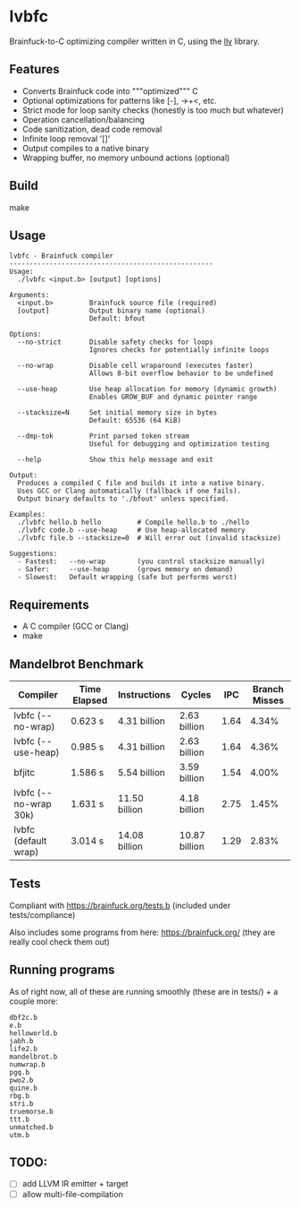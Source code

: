 # lvbfc

Brainfuck-to-C optimizing compiler written in C, using the [llv](https://github.com/lvzrr/llv) library.

## Features

- Converts Brainfuck code into """optimized""" C
- Optional optimizations for patterns like [-], ->+<, etc.
- Strict mode for loop sanity checks (honestly is too much but whatever)
- Operation cancellation/balancing
- Code sanitization, dead code removal
- Infinite loop removal '[]'
- Output compiles to a native binary
- Wrapping buffer, no memory unbound actions (optional)

## Build

make

## Usage

```
lvbfc - Brainfuck compiler
---------------------------------------------------
Usage:
  ./lvbfc <input.b> [output] [options]

Arguments:
  <input.b>         Brainfuck source file (required)
  [output]          Output binary name (optional)
                    Default: bfout

Options:
  --no-strict       Disable safety checks for loops
                    Ignores checks for potentially infinite loops

  --no-wrap         Disable cell wraparound (executes faster)
                    Allows 8-bit overflow behavior to be undefined

  --use-heap        Use heap allocation for memory (dynamic growth)
                    Enables GROW_BUF and dynamic pointer range

  --stacksize=N     Set initial memory size in bytes
                    Default: 65536 (64 KiB)

  --dmp-tok         Print parsed token stream
                    Useful for debugging and optimization testing

  --help            Show this help message and exit

Output:
  Produces a compiled C file and builds it into a native binary.
  Uses GCC or Clang automatically (fallback if one fails).
  Output binary defaults to './bfout' unless specified.

Examples:
  ./lvbfc hello.b hello         # Compile hello.b to ./hello
  ./lvbfc code.b --use-heap     # Use heap-allocated memory
  ./lvbfc file.b --stacksize=0  # Will error out (invalid stacksize)

Suggestions:
  - Fastest:   --no-wrap        (you control stacksize manually)
  - Safer:     --use-heap       (grows memory on demand)
  - Slowest:   Default wrapping (safe but performs worst)
```

## Requirements

- A C compiler (GCC or Clang)
- make

## Mandelbrot Benchmark
| Compiler             | Time Elapsed | Instructions     | Cycles         | IPC  | Branch Misses |
|----------------------|--------------|------------------|----------------|------|----------------|
| lvbfc (--no-wrap)    | 0.623 s      | 4.31 billion     | 2.63 billion   | 1.64 | 4.34%          |
| lvbfc (--use-heap)   | 0.985 s      | 4.31 billion     | 2.63 billion   | 1.64 | 4.36%          |
| bfjitc               | 1.586 s      | 5.54 billion     | 3.59 billion   | 1.54 | 4.00%          |
| lvbfc (--no-wrap 30k)| 1.631 s      | 11.50 billion    | 4.18 billion   | 2.75 | 1.45%          |
| lvbfc (default wrap) | 3.014 s      | 14.08 billion    | 10.87 billion  | 1.29 | 2.83%          |


## Tests

Compliant with https://brainfuck.org/tests.b (included under tests/compliance)

Also includes some programs from here: https://brainfuck.org/ (they are really cool check them out)

## Running programs

As of right now, all of these are running smoothly (these are in tests/) + a couple more:

```
dbf2c.b
e.b
helloworld.b
jabh.b
life2.b
mandelbrot.b
numwrap.b
pgq.b
pwo2.b
quine.b
rbg.b
stri.b
truemorse.b
ttt.b
unmatched.b
utm.b
```

## TODO:

- [ ] add LLVM IR emitter + target
- [ ] allow multi-file-compilation

